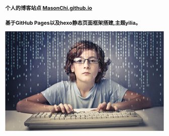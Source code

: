 ### 个人的博客站点 [MasonChi.github.io](http://MasonChi.github.io/)

### 基于GitHub Pages以及hexo静态页面框架搭建,主题yilia。

![image](https://github.com/MasonChi/MasonChi.github.io/blob/master/uploads/placeholder.jpg)